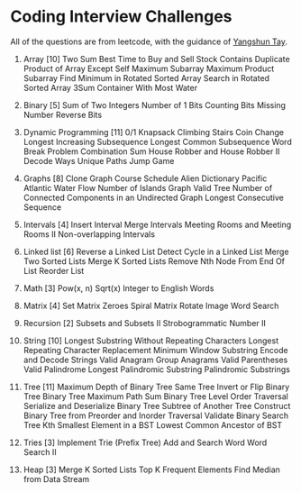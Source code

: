 # Coding Interview Challenges
All of the questions are from leetcode, with the guidance of [Yangshun Tay](https://github.com/yangshun).

1. Array [10]
    Two Sum
    Best Time to Buy and Sell Stock
    Contains Duplicate
    Product of Array Except Self
    Maximum Subarray
    Maximum Product Subarray
    Find Minimum in Rotated Sorted Array
    Search in Rotated Sorted Array
    3Sum
    Container With Most Water

2. Binary [5]
    Sum of Two Integers
    Number of 1 Bits
    Counting Bits
    Missing Number
    Reverse Bits

3. Dynamic Programming [11]
    0/1 Knapsack
    Climbing Stairs
    Coin Change
    Longest Increasing Subsequence
    Longest Common Subsequence
    Word Break Problem
    Combination Sum
    House Robber and House Robber II
    Decode Ways
    Unique Paths
    Jump Game

4. Graphs [8]
    Clone Graph
    Course Schedule
    Alien Dictionary
    Pacific Atlantic Water Flow
    Number of Islands
    Graph Valid Tree
    Number of Connected Components in an Undirected Graph
    Longest Consecutive Sequence

5. Intervals [4]
    Insert Interval
    Merge Intervals
    Meeting Rooms and Meeting Rooms II
    Non-overlapping Intervals

6. Linked list [6]
    Reverse a Linked List
    Detect Cycle in a Linked List
    Merge Two Sorted Lists
    Merge K Sorted Lists
    Remove Nth Node From End Of List
    Reorder List

7. Math [3]
    Pow(x, n)
    Sqrt(x)
    Integer to English Words

8. Matrix [4]
    Set Matrix Zeroes
    Spiral Matrix
    Rotate Image
    Word Search

9. Recursion [2]
    Subsets and Subsets II
    Strobogrammatic Number II

10. String [10]
    Longest Substring Without Repeating Characters
    Longest Repeating Character Replacement
    Minimum Window Substring
    Encode and Decode Strings
    Valid Anagram
    Group Anagrams
    Valid Parentheses
    Valid Palindrome
    Longest Palindromic Substring
    Palindromic Substrings

11. Tree [11]
    Maximum Depth of Binary Tree
    Same Tree
    Invert or Flip Binary Tree
    Binary Tree Maximum Path Sum
    Binary Tree Level Order Traversal
    Serialize and Deserialize Binary Tree
    Subtree of Another Tree
    Construct Binary Tree from Preorder and Inorder Traversal
    Validate Binary Search Tree
    Kth Smallest Element in a BST
    Lowest Common Ancestor of BST

12. Tries [3]
    Implement Trie (Prefix Tree)
    Add and Search Word
    Word Search II

13. Heap [3]
    Merge K Sorted Lists
    Top K Frequent Elements
    Find Median from Data Stream
